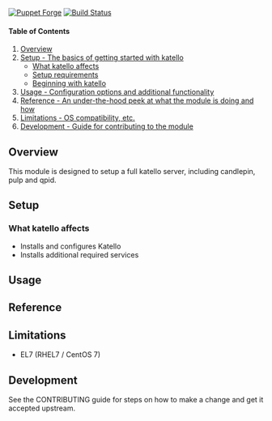 [![Puppet Forge](http://img.shields.io/puppetforge/v/katello/katello.svg)](https://forge.puppetlabs.com/katello/katello)
[![Build Status](https://travis.ci.org/theforeman/puppet-katello.svg?branch=master)](https://travis.ci.org/theforeman/puppet-katello)

#### Table of Contents

1. [Overview](#overview)
2. [Setup - The basics of getting started with katello](#setup)
    * [What katello affects](#what-katello-affects)
    * [Setup requirements](#setup-requirements)
    * [Beginning with katello](#beginning-with-katello)
3. [Usage - Configuration options and additional functionality](#usage)
4. [Reference - An under-the-hood peek at what the module is doing and how](#reference)
5. [Limitations - OS compatibility, etc.](#limitations)
6. [Development - Guide for contributing to the module](#development)

## Overview

This module is designed to setup a full katello server, including candlepin, pulp and qpid.

## Setup

### What katello affects

* Installs and configures Katello
* Installs additional required services

## Usage

## Reference

## Limitations

* EL7 (RHEL7 / CentOS 7)

## Development

See the CONTRIBUTING guide for steps on how to make a change and get it accepted upstream.

